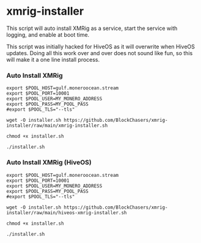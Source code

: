 # xmrig-installer

This script will auto install XMRig as a service, start the service with logging, and enable at boot time.

This script was initially hacked for HiveOS as it will overwrite when HiveOS updates. Doing all this work over and over does not sound like fun, so this will make it a one line install process.

### Auto Install XMRig
```
export $POOL_HOST=gulf.moneroocean.stream
export $POOL_PORT=10001
export $POOL_USER=MY_MONERO_ADDRESS
export $POOL_PASS=MY_POOL_PASS
#export $POOL_TLS="--tls"

wget -O installer.sh https://github.com/BlockChasers/xmrig-installer/raw/main/xmrig-installer.sh

chmod +x installer.sh

./installer.sh
```

### Auto Install XMRig (HiveOS)
```
export $POOL_HOST=gulf.moneroocean.stream
export $POOL_PORT=10001
export $POOL_USER=MY_MONERO_ADDRESS
export $POOL_PASS=MY_POOL_PASS
#export $POOL_TLS="--tls"

wget -O installer.sh https://github.com/BlockChasers/xmrig-installer/raw/main/hiveos-xmrig-installer.sh

chmod +x installer.sh

./installer.sh
```
